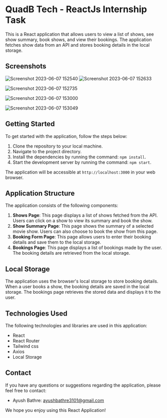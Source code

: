 # QuadB Tech - ReactJs Internship Task

This is a React application that allows users to view a list of shows, see show summary, book shows, and view their bookings. The application fetches show data from an API and stores booking details in the local storage.

## Screenshots
![Screenshot 2023-06-07 152540](https://github.com/AyushBathre2001/QuadB-Tech---ReactJs-Internship-Task/assets/97656404/54a99ea3-73de-4a1e-90b1-534d48ff850f)
![Screenshot 2023-06-07 152633](https://github.com/AyushBathre2001/QuadB-Tech---ReactJs-Internship-Task/assets/97656404/1af71442-1bea-460e-9c9b-c0c95db8b8f8)


![Screenshot 2023-06-07 152735](https://github.com/AyushBathre2001/QuadB-Tech---ReactJs-Internship-Task/assets/97656404/700ea79b-d563-41a5-9b6e-b71d3c55f18f)

![Screenshot 2023-06-07 153000](https://github.com/AyushBathre2001/QuadB-Tech---ReactJs-Internship-Task/assets/97656404/250548f1-30b9-4148-938f-b706edd4dd1f)

![Screenshot 2023-06-07 153049](https://github.com/AyushBathre2001/QuadB-Tech---ReactJs-Internship-Task/assets/97656404/2d5d84aa-732e-4d0d-9cf3-b8e80edefa50)


## Getting Started

To get started with the application, follow the steps below:

1. Clone the repository to your local machine.
2. Navigate to the project directory.
3. Install the dependencies by running the command: `npm install`.
4. Start the development server by running the command: `npm start`.

The application will be accessible at `http://localhost:3000` in your web browser.

## Application Structure

The application consists of the following components:

1. **Shows Page**: This page displays a list of shows fetched from the API. Users can click on a show to view its summary and book the show.
2. **Show Summary Page**: This page shows the summary of a selected movie show. Users can also choose to book the show from this page.
3. **Booking Form Page**: This page allows users to enter their booking details and save them to the local storage.
4. **Bookings Page**: This page displays a list of bookings made by the user. The booking details are retrieved from the local storage.

## Local Storage

The application uses the browser's local storage to store booking details. When a user books a show, the booking details are saved in the local storage. The bookings page retrieves the stored data and displays it to the user.

## Technologies Used

The following technologies and libraries are used in this application:

- React
- React Router
- Tailwind css
- Axios
- Local Storage

## Contact

If you have any questions or suggestions regarding the application, please feel free to contact:

- Ayush Bathre: ayushbathre3101@gmail.com

We hope you enjoy using this React Application!

